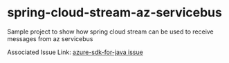 # spring-cloud-stream-az-servicebus
Sample project to show how spring cloud stream can be used to receive messages from az servicebus

Associated Issue Link: [azure-sdk-for-java issue](https://github.com/Azure/azure-sdk-for-java/issues/29564)
